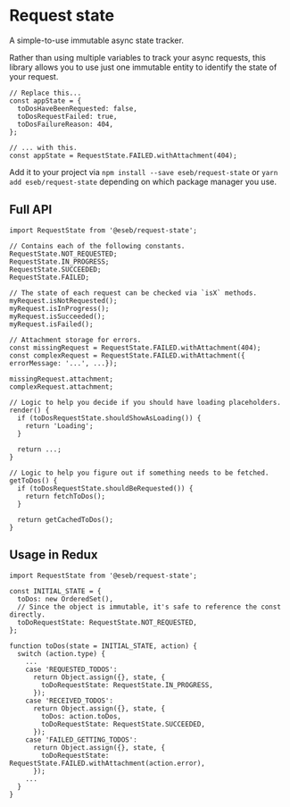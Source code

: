 # Request state

A simple-to-use immutable async state tracker.

Rather than using multiple variables to track your async requests, this library allows you to use just one immutable entity to identify the state of your request.

```es6
// Replace this...
const appState = {
  toDosHaveBeenRequested: false,
  toDosRequestFailed: true,
  toDosFailureReason: 404,
};

// ... with this.
const appState = RequestState.FAILED.withAttachment(404);
```

Add it to your project via `npm install --save eseb/request-state` or `yarn add eseb/request-state` depending on which package manager you use.

## Full API
```es6
import RequestState from '@eseb/request-state';

// Contains each of the following constants.
RequestState.NOT_REQUESTED;
RequestState.IN_PROGRESS;
RequestState.SUCCEEDED;
RequestState.FAILED;

// The state of each request can be checked via `isX` methods.
myRequest.isNotRequested();
myRequest.isInProgress();
myRequest.isSucceeded();
myRequest.isFailed();

// Attachment storage for errors.
const missingRequest = RequestState.FAILED.withAttachment(404);
const complexRequest = RequestState.FAILED.withAttachment({ errorMessage: '...', ...});

missingRequest.attachment;
complexRequest.attachment;

// Logic to help you decide if you should have loading placeholders.
render() {
  if (toDosRequestState.shouldShowAsLoading()) {
    return 'Loading';
  }

  return ...;
}

// Logic to help you figure out if something needs to be fetched.
getToDos() {
  if (toDosRequestState.shouldBeRequested()) {
    return fetchToDos();
  }

  return getCachedToDos();
}
```

## Usage in Redux

```es6
import RequestState from '@eseb/request-state';

const INITIAL_STATE = {
  toDos: new OrderedSet(),
  // Since the object is immutable, it's safe to reference the const directly.
  toDoRequestState: RequestState.NOT_REQUESTED,
};

function toDos(state = INITIAL_STATE, action) {
  switch (action.type) {
    ...
    case 'REQUESTED_TODOS':
      return Object.assign({}, state, {
        toDoRequestState: RequestState.IN_PROGRESS,
      });
    case 'RECEIVED_TODOS':
      return Object.assign({}, state, {
        toDos: action.toDos,
        toDoRequestState: RequestState.SUCCEEDED,
      });
    case 'FAILED_GETTING_TODOS':
      return Object.assign({}, state, {
        toDoRequestState: RequestState.FAILED.withAttachment(action.error),
      });
    ...
  }
}
```
